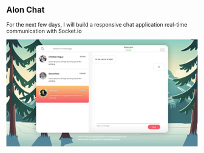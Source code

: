 ## Alon Chat

For the next few days, I will build a responsive chat application real-time communication with Socket.io

![](./resource/image/example.jpg)
